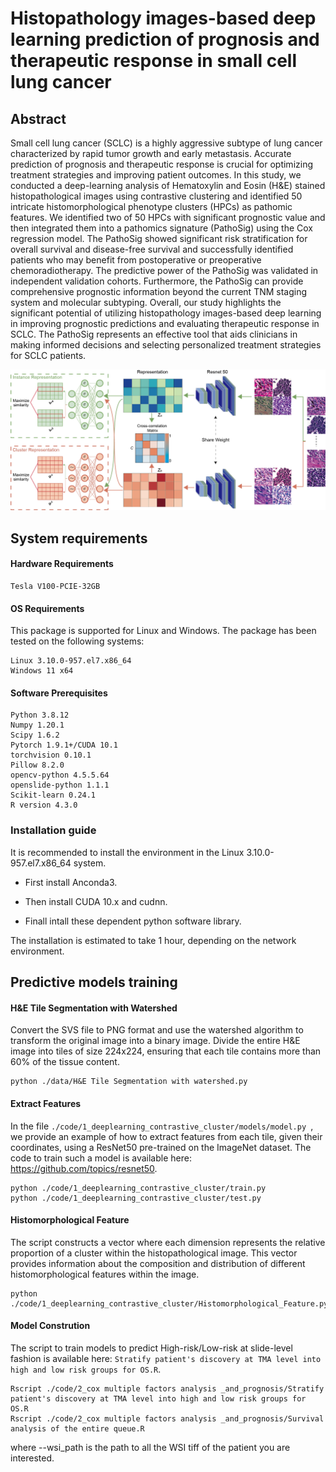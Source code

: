 # Histopathology images-based deep learning prediction of prognosis and therapeutic response in small cell lung cancer
## Abstract
Small cell lung cancer (SCLC) is a highly aggressive subtype of lung cancer characterized by rapid tumor growth and early metastasis. Accurate prediction of prognosis and therapeutic response is crucial for optimizing treatment strategies and improving patient outcomes. In this study, we conducted a deep-learning analysis of Hematoxylin and Eosin (H&E) stained histopathological images using contrastive clustering and identified 50 intricate histomorphological phenotype clusters (HPCs) as pathomic features. We identified two of 50 HPCs with significant prognostic value and then integrated them into a pathomics signature (PathoSig) using the Cox regression model. The PathoSig showed significant risk stratification for overall survival and disease-free survival and successfully identified patients who may benefit from postoperative or preoperative chemoradiotherapy. The predictive power of the PathoSig was validated in independent validation cohorts. Furthermore, the PathoSig can provide comprehensive prognostic information beyond the current TNM staging system and molecular subtyping. Overall, our study highlights the significant potential of utilizing histopathology images-based deep learning in improving prognostic predictions and evaluating therapeutic response in SCLC. The PathoSig represents an effective tool that aids clinicians in making informed decisions and selecting personalized treatment strategies for SCLC patients.

!["DL-CC"](./assets/DLCC.png)

## System requirements

#### Hardware Requirements

```
Tesla V100-PCIE-32GB
```

#### OS Requirements

This package is supported for Linux and Windows. The package has been tested on the following systems:

```
Linux 3.10.0-957.el7.x86_64
Windows 11 x64
```
#### Software Prerequisites

```
Python 3.8.12
Numpy 1.20.1
Scipy 1.6.2
Pytorch 1.9.1+/CUDA 10.1
torchvision 0.10.1
Pillow 8.2.0
opencv-python 4.5.5.64
openslide-python 1.1.1
Scikit-learn 0.24.1
R version 4.3.0
```

### Installation guide

It is recommended to install the environment in the Linux 3.10.0-957.el7.x86_64 system.

* First install Anconda3.

* Then install CUDA 10.x and cudnn.

* Finall intall these dependent python software library.

The installation is estimated to take 1 hour, depending on the network environment.




## Predictive models training

#### H&E Tile Segmentation with Watershed


Convert the SVS file to PNG format and use the watershed algorithm to transform the original image into a binary image. Divide the entire H&E image into tiles of size 224x224, ensuring that each tile contains more than 60% of the tissue content.
```
python ./data/H&E Tile Segmentation with watershed.py 
```
#### Extract Features
In the file `./code/1_deeplearning_contrastive_cluster/models/model.py `, we provide an example of how to extract features
from each tile, given their coordinates, using a ResNet50 pre-trained on the ImageNet dataset.
The code to train such a model is available here: https://github.com/topics/resnet50.
```
python ./code/1_deeplearning_contrastive_cluster/train.py 
python ./code/1_deeplearning_contrastive_cluster/test.py 
```
#### Histomorphological Feature

The script constructs a vector where each dimension represents the relative proportion of a cluster within the histopathological image. This vector provides information about the composition and distribution of different histomorphological features within the image.
```
python ./code/1_deeplearning_contrastive_cluster/Histomorphological_Feature.py 
```
#### Model Constrution
The script to train models to predict High-risk/Low-risk at slide-level fashion is available here: `Stratify patient's discovery at TMA level into high and low risk groups for OS.R`.
```
Rscript ./code/2_cox multiple factors analysis _and_prognosis/Stratify patient's discovery at TMA level into high and low risk groups for OS.R 
Rscript ./code/2_cox multiple factors analysis _and_prognosis/Survival analysis of the entire queue.R 

```
where --wsi_path is the path to all the WSI tiff of the patient you are interested.






